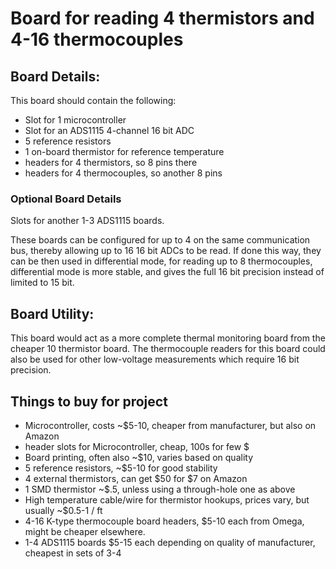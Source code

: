 # Board for reading 4 thermistors and 4-16 thermocouples

## Board Details:

This board should contain the following:
-  Slot for 1 microcontroller
-  Slot for an ADS1115 4-channel 16 bit ADC
-  5 reference resistors
-  1 on-board thermistor for reference temperature
-  headers for 4 thermistors, so 8 pins there
-  headers for 4 thermocouples, so another 8 pins

### Optional Board Details

Slots for another 1-3 ADS1115 boards.

These boards can be configured for up to 4 on the same communication bus, thereby allowing up to 16 16 bit ADCs to be read. If done this way, they can be then used in differential mode, for reading up to 8 thermocouples, differential mode is more stable, and gives the full 16 bit precision instead of limited to 15 bit.

## Board Utility:

This board would act as a more complete thermal monitoring board from the cheaper 10 thermistor board. The thermocouple readers for this board could also be used for other low-voltage measurements which require 16 bit precision.

## Things to buy for project

-  Microcontroller, costs ~$5-10, cheaper from manufacturer, but also on Amazon
-  header slots for Microcontroller, cheap, 100s for few $
-  Board printing, often also ~$10, varies based on quality
-  5 reference resistors, ~$5-10 for good stability
-  4 external thermistors, can get $50 for $7 on Amazon
-  1 SMD thermistor ~$.5, unless using a through-hole one as above
-  High temperature cable/wire for thermistor hookups, prices vary, but usually ~$0.5-1 / ft
-  4-16 K-type thermocouple board headers, $5-10 each from Omega, might be cheaper elsewhere.
-  1-4 ADS1115 boards $5-15 each depending on quality of manufacturer, cheapest in sets of 3-4